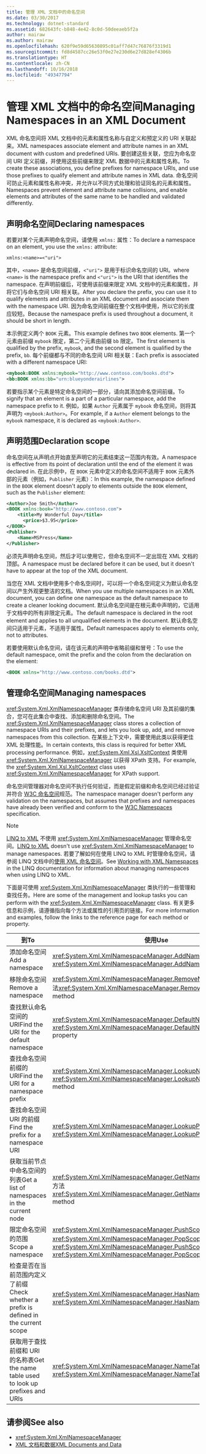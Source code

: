 ```yaml
---
title: 管理 XML 文档中的命名空间
ms.date: 03/30/2017
ms.technology: dotnet-standard
ms.assetid: 682643fc-b848-4e42-8c0d-50deeaeb5f2a
author: mairaw
ms.author: mairaw
ms.openlocfilehash: 620f9e59d65630895c01aff7d47c76876f3319d1
ms.sourcegitcommit: fd8d4587cc26e53f0e27e230d6e27d828ef4306b
ms.translationtype: HT
ms.contentlocale: zh-CN
ms.lasthandoff: 10/16/2018
ms.locfileid: "49347794"
---
```

# <a name="managing-namespaces-in-an-xml-document"></a><span data-ttu-id="d09fb-102">管理 XML 文档中的命名空间</span><span class="sxs-lookup"><span data-stu-id="d09fb-102">Managing Namespaces in an XML Document</span></span>
<span data-ttu-id="d09fb-103">XML 命名空间将 XML 文档中的元素和属性名称与自定义和预定义的 URI 关联起来。</span><span class="sxs-lookup"><span data-stu-id="d09fb-103">XML namespaces associate element and attribute names in an XML document with custom and predefined URIs.</span></span> <span data-ttu-id="d09fb-104">要创建这些关联，您应为命名空间 URI 定义前缀，并使用这些前缀来限定 XML 数据中的元素和属性名称。</span><span class="sxs-lookup"><span data-stu-id="d09fb-104">To create these associations, you define prefixes for namespace URIs, and use those prefixes to qualify element and attribute names in XML data.</span></span> <span data-ttu-id="d09fb-105">命名空间可防止元素和属性名称冲突，并允许以不同方式处理和验证同名的元素和属性。</span><span class="sxs-lookup"><span data-stu-id="d09fb-105">Namespaces prevent element and attribute name collisions, and enable elements and attributes of the same name to be handled and validated differently.</span></span>  
  
<a name="declare"></a>   
## <a name="declaring-namespaces"></a><span data-ttu-id="d09fb-106">声明命名空间</span><span class="sxs-lookup"><span data-stu-id="d09fb-106">Declaring namespaces</span></span>  
 <span data-ttu-id="d09fb-107">若要对某个元素声明命名空间，请使用 `xmlns:` 属性：</span><span class="sxs-lookup"><span data-stu-id="d09fb-107">To declare a namespace on an element, you use the `xmlns:` attribute:</span></span>  
  
 `xmlns:<name>=<"uri">`  
  
 <span data-ttu-id="d09fb-108">其中，`<name>` 是命名空间前缀，`<"uri">` 是用于标识命名空间的 URI。</span><span class="sxs-lookup"><span data-stu-id="d09fb-108">where `<name>` is the namespace prefix and `<"uri">` is the URI that identifies the namespace.</span></span> <span data-ttu-id="d09fb-109">在声明前缀后，可使用该前缀来限定 XML 文档中的元素和属性，并将它们与命名空间 URI 相关联。</span><span class="sxs-lookup"><span data-stu-id="d09fb-109">After you declare the prefix, you can use it to qualify elements and attributes in an XML document and associate them with the namespace URI.</span></span> <span data-ttu-id="d09fb-110">因为命名空间前缀在整个文档中使用，所以它的长度应较短。</span><span class="sxs-lookup"><span data-stu-id="d09fb-110">Because the namespace prefix is used throughout a document, it should be short in length.</span></span>  
  
 <span data-ttu-id="d09fb-111">本示例定义两个 `BOOK` 元素。</span><span class="sxs-lookup"><span data-stu-id="d09fb-111">This example defines two `BOOK` elements.</span></span> <span data-ttu-id="d09fb-112">第一个元素由前缀 `mybook` 限定，第二个元素由前缀 `bb` 限定。</span><span class="sxs-lookup"><span data-stu-id="d09fb-112">The first element is qualified by the prefix, `mybook`, and the second element is qualified by the prefix, `bb`.</span></span> <span data-ttu-id="d09fb-113">每个前缀都与不同的命名空间 URI 相关联：</span><span class="sxs-lookup"><span data-stu-id="d09fb-113">Each prefix is associated with a different namespace URI:</span></span>  
  
```xml  
<mybook:BOOK xmlns:mybook="http://www.contoso.com/books.dtd">  
<bb:BOOK xmlns:bb="urn:blueyonderairlines">  
```  
  
 <span data-ttu-id="d09fb-114">若要指示某个元素是特定命名空间的一部分，请向其添加命名空间前缀。</span><span class="sxs-lookup"><span data-stu-id="d09fb-114">To signify that an element is a part of a particular namespace, add the namespace prefix to it.</span></span> <span data-ttu-id="d09fb-115">例如，如果 `Author` 元素属于 `mybook` 命名空间，则将其声明为 `<mybook:Author>`。</span><span class="sxs-lookup"><span data-stu-id="d09fb-115">For example, if a `Author` element belongs to the `mybook` namespace, it is declared as `<mybook:Author>`.</span></span>  
  
<a name="scope"></a>   
## <a name="declaration-scope"></a><span data-ttu-id="d09fb-116">声明范围</span><span class="sxs-lookup"><span data-stu-id="d09fb-116">Declaration scope</span></span>  
 <span data-ttu-id="d09fb-117">命名空间在从声明点开始直至声明它的元素结束这一范围内有效。</span><span class="sxs-lookup"><span data-stu-id="d09fb-117">A namespace is effective from its point of declaration until the end of the element it was declared in.</span></span> <span data-ttu-id="d09fb-118">在此示例中，在 `BOOK` 元素中定义的命名空间不适用于 `BOOK` 元素外部的元素（例如，`Publisher` 元素）：</span><span class="sxs-lookup"><span data-stu-id="d09fb-118">In this example, the namespace defined in the `BOOK` element doesn't apply to elements outside the `BOOK` element, such as the `Publisher` element:</span></span>  
  
```xml  
<Author>Joe Smith</Author>  
<BOOK xmlns:book="http://www.contoso.com">  
    <title>My Wonderful Day</title>  
      <price>$3.95</price>  
</BOOK>  
<Publisher>  
    <Name>MSPress</Name>  
</Publisher>  
```  
  
 <span data-ttu-id="d09fb-119">必须先声明命名空间，然后才可以使用它，但命名空间不一定出现在 XML 文档的顶部。</span><span class="sxs-lookup"><span data-stu-id="d09fb-119">A namespace must be declared before it can be used, but it doesn't have to appear at the top of the XML document.</span></span>  
  
 <span data-ttu-id="d09fb-120">当您在 XML 文档中使用多个命名空间时，可以将一个命名空间定义为默认命名空间以产生外观更整洁的文档。</span><span class="sxs-lookup"><span data-stu-id="d09fb-120">When you use multiple namespaces in an XML document, you can define one namespace as the default namespace to create a cleaner looking document.</span></span> <span data-ttu-id="d09fb-121">默认命名空间是在根元素中声明的，它适用于文档中的所有非限定元素。</span><span class="sxs-lookup"><span data-stu-id="d09fb-121">The default namespace is declared in the root element and applies to all unqualified elements in the document.</span></span> <span data-ttu-id="d09fb-122">默认命名空间只适用于元素，不适用于属性。</span><span class="sxs-lookup"><span data-stu-id="d09fb-122">Default namespaces apply to elements only, not to attributes.</span></span>  
  
 <span data-ttu-id="d09fb-123">若要使用默认命名空间，请在该元素的声明中省略前缀和冒号：</span><span class="sxs-lookup"><span data-stu-id="d09fb-123">To use the default namespace, omit the prefix and the colon from the declaration on the element:</span></span>  
  
```xml  
<BOOK xmlns="http://www.contoso.com/books.dtd">  
```  
  
## <a name="managing-namespaces"></a><span data-ttu-id="d09fb-124">管理命名空间</span><span class="sxs-lookup"><span data-stu-id="d09fb-124">Managing namespaces</span></span>  
 <span data-ttu-id="d09fb-125"><xref:System.Xml.XmlNamespaceManager> 类存储命名空间 URI 及其前缀的集合，您可在此集合中查找、添加和删除命名空间。</span><span class="sxs-lookup"><span data-stu-id="d09fb-125">The <xref:System.Xml.XmlNamespaceManager> class stores a collection of namespace URIs and their prefixes, and lets you look up, add, and remove namespaces from this collection.</span></span> <span data-ttu-id="d09fb-126">在某些上下文中，需要使用此类以获得更佳 XML 处理性能。</span><span class="sxs-lookup"><span data-stu-id="d09fb-126">In certain contexts, this class is required for better XML processing performance.</span></span> <span data-ttu-id="d09fb-127">例如，<xref:System.Xml.Xsl.XsltContext> 类使用 <xref:System.Xml.XmlNamespaceManager> 以获得 XPath 支持。</span><span class="sxs-lookup"><span data-stu-id="d09fb-127">For example, the <xref:System.Xml.Xsl.XsltContext> class uses <xref:System.Xml.XmlNamespaceManager> for XPath support.</span></span>  
  
 <span data-ttu-id="d09fb-128">命名空间管理器对命名空间不执行任何验证，而是假定前缀和命名空间已经过验证并符合 [W3C 命名空间](https://www.w3.org/TR/REC-xml-names/)规范。</span><span class="sxs-lookup"><span data-stu-id="d09fb-128">The namespace manager doesn't perform any validation on the namespaces, but assumes that prefixes and namespaces have already been verified and conform to the [W3C Namespaces](https://www.w3.org/TR/REC-xml-names/) specification.</span></span>  
  
> [!NOTE]
>  <span data-ttu-id="d09fb-129">[LINQ to XML](https://msdn.microsoft.com/library/f0fe21e9-ee43-4a55-b91a-0800e5782c13) 不使用 <xref:System.Xml.XmlNamespaceManager> 管理命名空间。</span><span class="sxs-lookup"><span data-stu-id="d09fb-129">[LINQ to XML](https://msdn.microsoft.com/library/f0fe21e9-ee43-4a55-b91a-0800e5782c13) doesn't use <xref:System.Xml.XmlNamespaceManager> to manage namespaces.</span></span> <span data-ttu-id="d09fb-130">若要了解如何在使用 LINQ to XML 时管理命名空间，请参阅 LINQ 文档中的[使用 XML 命名空间](https://msdn.microsoft.com/library/e3003209-3234-45be-a832-47feb7927430)。</span><span class="sxs-lookup"><span data-stu-id="d09fb-130">See [Working with XML Namespaces](https://msdn.microsoft.com/library/e3003209-3234-45be-a832-47feb7927430) in the LINQ documentation for information about managing namespaces when using LINQ to XML.</span></span>  
  
 <span data-ttu-id="d09fb-131">下面是可使用 <xref:System.Xml.XmlNamespaceManager> 类执行的一些管理和查找任务。</span><span class="sxs-lookup"><span data-stu-id="d09fb-131">Here are some of the management and lookup tasks you can perform with the <xref:System.Xml.XmlNamespaceManager> class.</span></span> <span data-ttu-id="d09fb-132">有关更多信息和示例，请遵循指向每个方法或属性的引用页的链接。</span><span class="sxs-lookup"><span data-stu-id="d09fb-132">For more information and examples, follow the links to the reference page for each method or property.</span></span>  
  
|<span data-ttu-id="d09fb-133">到</span><span class="sxs-lookup"><span data-stu-id="d09fb-133">To</span></span>|<span data-ttu-id="d09fb-134">使用</span><span class="sxs-lookup"><span data-stu-id="d09fb-134">Use</span></span>|  
|--------|---------|  
|<span data-ttu-id="d09fb-135">添加命名空间</span><span class="sxs-lookup"><span data-stu-id="d09fb-135">Add a namespace</span></span>|<span data-ttu-id="d09fb-136"><xref:System.Xml.XmlNamespaceManager.AddNamespace%2A> 方法</span><span class="sxs-lookup"><span data-stu-id="d09fb-136"><xref:System.Xml.XmlNamespaceManager.AddNamespace%2A> method</span></span>|  
|<span data-ttu-id="d09fb-137">移除命名空间</span><span class="sxs-lookup"><span data-stu-id="d09fb-137">Remove a namespace</span></span>|<span data-ttu-id="d09fb-138"><xref:System.Xml.XmlNamespaceManager.RemoveNamespace%2A> 方法</span><span class="sxs-lookup"><span data-stu-id="d09fb-138"><xref:System.Xml.XmlNamespaceManager.RemoveNamespace%2A> method</span></span>|  
|<span data-ttu-id="d09fb-139">查找默认命名空间的 URI</span><span class="sxs-lookup"><span data-stu-id="d09fb-139">Find the URI for the default namespace</span></span>|<span data-ttu-id="d09fb-140"><xref:System.Xml.XmlNamespaceManager.DefaultNamespace%2A> 属性</span><span class="sxs-lookup"><span data-stu-id="d09fb-140"><xref:System.Xml.XmlNamespaceManager.DefaultNamespace%2A> property</span></span>|  
|<span data-ttu-id="d09fb-141">查找命名空间前缀的 URI</span><span class="sxs-lookup"><span data-stu-id="d09fb-141">Find the URI for a namespace prefix</span></span>|<span data-ttu-id="d09fb-142"><xref:System.Xml.XmlNamespaceManager.LookupNamespace%2A> 方法</span><span class="sxs-lookup"><span data-stu-id="d09fb-142"><xref:System.Xml.XmlNamespaceManager.LookupNamespace%2A> method</span></span>|  
|<span data-ttu-id="d09fb-143">查找命名空间 URI 的前缀</span><span class="sxs-lookup"><span data-stu-id="d09fb-143">Find the prefix for a namespace URI</span></span>|<span data-ttu-id="d09fb-144"><xref:System.Xml.XmlNamespaceManager.LookupPrefix%2A> 方法</span><span class="sxs-lookup"><span data-stu-id="d09fb-144"><xref:System.Xml.XmlNamespaceManager.LookupPrefix%2A> method</span></span>|  
|<span data-ttu-id="d09fb-145">获取当前节点中命名空间的列表</span><span class="sxs-lookup"><span data-stu-id="d09fb-145">Get a list of namespaces in the current node</span></span>|<span data-ttu-id="d09fb-146"><xref:System.Xml.XmlNamespaceManager.GetNamespacesInScope%2A> 方法</span><span class="sxs-lookup"><span data-stu-id="d09fb-146"><xref:System.Xml.XmlNamespaceManager.GetNamespacesInScope%2A> method</span></span>|  
|<span data-ttu-id="d09fb-147">限定命名空间的范围</span><span class="sxs-lookup"><span data-stu-id="d09fb-147">Scope a namespace</span></span>|<span data-ttu-id="d09fb-148"><xref:System.Xml.XmlNamespaceManager.PushScope%2A> 和 <xref:System.Xml.XmlNamespaceManager.PopScope%2A> 方法</span><span class="sxs-lookup"><span data-stu-id="d09fb-148"><xref:System.Xml.XmlNamespaceManager.PushScope%2A> and <xref:System.Xml.XmlNamespaceManager.PopScope%2A> methods</span></span>|  
|<span data-ttu-id="d09fb-149">检查是否在当前范围内定义了前缀</span><span class="sxs-lookup"><span data-stu-id="d09fb-149">Check whether a prefix is defined in the current scope</span></span>|<span data-ttu-id="d09fb-150"><xref:System.Xml.XmlNamespaceManager.HasNamespace%2A> 方法</span><span class="sxs-lookup"><span data-stu-id="d09fb-150"><xref:System.Xml.XmlNamespaceManager.HasNamespace%2A> method</span></span>|  
|<span data-ttu-id="d09fb-151">获取用于查找前缀和 URI 的名称表</span><span class="sxs-lookup"><span data-stu-id="d09fb-151">Get the name table used to look up prefixes and URIs</span></span>|<span data-ttu-id="d09fb-152"><xref:System.Xml.XmlNamespaceManager.NameTable%2A> 属性</span><span class="sxs-lookup"><span data-stu-id="d09fb-152"><xref:System.Xml.XmlNamespaceManager.NameTable%2A> property</span></span>|  
  
## <a name="see-also"></a><span data-ttu-id="d09fb-153">请参阅</span><span class="sxs-lookup"><span data-stu-id="d09fb-153">See also</span></span>

- <xref:System.Xml.XmlNamespaceManager>  
- [<span data-ttu-id="d09fb-154">XML 文档和数据</span><span class="sxs-lookup"><span data-stu-id="d09fb-154">XML Documents and Data</span></span>](../../../../docs/standard/data/xml/index.md)
